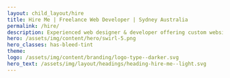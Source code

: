 ```yaml
---
layout: child_layout/hire
title: Hire Me | Freelance Web Developer | Sydney Australia
permalink: /hire/
description: Experienced web designer & developer offering custom website builds for creative agencies in Sydney Australia.
hero: /assets/img/content/hero/swirl-5.png
hero_classes: has-bleed-tint
theme:
logo: /assets/img/content/branding/logo-type--darker.svg
hero_text: /assets/img/layout/headings/heading-hire-me--light.svg
---
```


